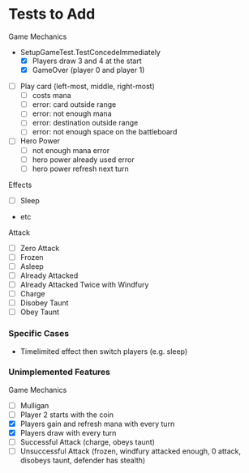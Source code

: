 # Tests to Add

Game Mechanics

- SetupGameTest.TestConcedeImmediately
  - [x] Players draw 3 and 4 at the start
  - [x] GameOver (player 0 and player 1)
- [ ] Play card (left-most, middle, right-most)
  - [ ] costs mana
  - [ ] error: card outside range
  - [ ] error: not enough mana
  - [ ] error: destination outside range
  - [ ] error: not enough space on the battleboard
- [ ] Hero Power
  - [ ] not enough mana error
  - [ ] hero power already used error
  - [ ] hero power refresh next turn

Effects

- [ ] Sleep
- etc

Attack

- [ ] Zero Attack
- [ ] Frozen
- [ ] Asleep
- [ ] Already Attacked
- [ ] Already Attacked Twice with Windfury
- [ ] Charge
- [ ] Disobey Taunt
- [ ] Obey Taunt

### Specific Cases

- Timelimited effect then switch players (e.g. sleep)



### Unimplemented Features

Game Mechanics

- [ ] Mulligan
- [ ] Player 2 starts with the coin
- [x] Players gain and refresh mana with every turn
- [x] Players draw with every turn
- [ ] Successful Attack (charge, obeys taunt)
- [ ] Unsuccessful Attack (frozen, windfury attacked enough, 0 attack, disobeys taunt, defender has stealth)